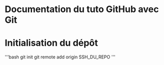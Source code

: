 # Documentation du tuto GitHub avec Git

# Initialisation du dépôt 

'''bash
git init
git remote add origin SSH_DU_REPO
'''
